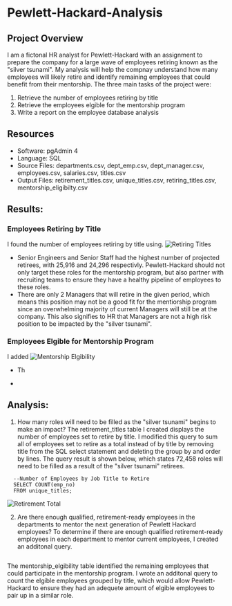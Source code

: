 # Pewlett-Hackard-Analysis

## Project Overview
I am a fictonal HR analyst for Pewlett-Hackard with an assignment to prepare the company for a large wave of employees retiring known as the "silver tsunami". My analysis will help the compnay understand how many employees will likely retire and identify remaining employees that could benefit from their mentorship. The three main tasks of the project were:

1. Retrieve the number of employees retiring by title
2. Retrieve the employees elgible for the mentorship program
3. Write a report on the employee database analysis

## Resources
- Software: pgAdmin 4
- Language: SQL
- Source Files: departments.csv, dept_emp.csv, dept_manager.csv, employees.csv, salaries.csv, titles.csv
- Output Files: retirement_titles.csv, unique_titles.csv, retiring_titles.csv, mentorship_eligibilty.csv

## Results:
### Employees Retiring by Title
I found the number of employees retiring by title using.
![Retiring Titles](../main/Resources/retiring_titles.png)
- Senior Engineers and Senior Staff had the highest number of projected retirees, with 25,916 and 24,296 respectivly. Pewlett-Hackard should not only target these roles for the mentorship program, but also partner with recruiting teams to ensure they have a healthy pipeline of employees to these roles.
- There are only 2 Managers that will retire in the given period, which means this position may not be a good fit for the mentiorship program since an overwhelming majority of current Managers will still be at the company. This also signifies to HR that Managers are not a high risk position to be impacted by the "silver tsunami".

### Employees Elgible for Mentorship Program
I added 
![Mentorship Elgibility](../main/Resources/mentorship_titles.png)
- Th

- 

## Analysis:

1. How many roles will need to be filled as the "silver tsunami" begins to make an impact? The retirement_titles table I created displays the number of employees set to retire by title. I modified this query to sum all of employees set to retire as a total instead of by title by removing title from the SQL select statement and deleting the group by and order by lines. The query result is shown below, which states 72,458 roles will need to be filled as a result of the "silver tsunami" retirees.
  ```
    --Number of Employees by Job Title to Retire
    SELECT COUNT(emp_no)
    FROM unique_titles;
  ```
![Retirement Total](../main/Resources/retirement_total.png)

2. Are there enough qualified, retirement-ready employees in the departments to mentor the next generation of Pewlett Hackard employees?
To determine if there are enough qualified retirement-ready employees in each department to mentor current employees, I created an additonal query. 

  ```
  ```

The mentorship_elgibility table identified the remaining employees that could participate in the mentorship program. I wrote an additonal query to count the elgible employees grouped by title, which would allow Pewlett-Hackard to ensure they had an adequete amount of elgible employees to pair up in a similar role.

